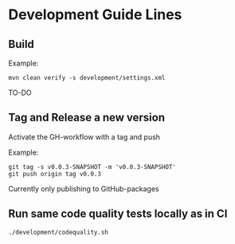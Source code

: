 # Development Guide Lines

## Build

Example:

```shell
mvn clean verify -s development/settings.xml
```
TO-DO

## Tag and Release a new version

Activate the GH-workflow with a tag and push

Example:

```shell
git tag -s v0.0.3-SNAPSHOT -m 'v0.0.3-SNAPSHOT'
git push origin tag v0.0.3
```

Currently only publishing to GitHub-packages

## Run same code quality tests locally as in CI

```shell
./development/codequality.sh
```